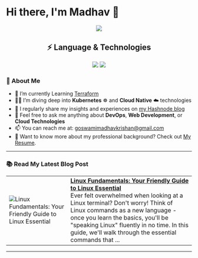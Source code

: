 # Hi there, I'm Madhav 👋
<div align="center">
  <img src="https://readme-typing-svg.herokuapp.com?color=%5689FBA0&center=true&vCenter=true&lines=Backend<3;DevOps;">
</div>
<!-- Language & Technology -->
<h2 align = "center">⚡ Language & Technologies</h1>
<div align="center">
  <img src="https://skillicons.dev/icons?i=go,python,javascript,typescript,react,next,vite,tailwind,figma,nodejs,express,redux,postgresql,mongo,mysql">
  <img src="https://skillicons.dev/icons?i=git,neovim,linux,bash,jenkins,redis,docker,aws,terraform"/>
</div>


### 🚀 About Me
- 🔭 I’m currently Learning [Terraform](https://github.com/MadhavKrishanGoswami/Terraform)
- 🧑‍💻 I’m diving deep into **Kubernetes** ☸️ and **Cloud Native** ☁️ technologies
- 📝 I regularly share my insights and experiences on [my Hashnode blog](https://madhavkrishangoswami.hashnode.dev)
- 💬 Feel free to ask me anything about **DevOps**, **Web Development**, or **Cloud Technologies**
- 📫 You can reach me at: [goswamimadhavkrishan@gmail.com](mailto:goswamimadhavkrishan@gmail.com)
- 📄 Want to know more about my professional background? Check out [My Resume](https://drive.google.com/file/d/1--TsMAlmAzzvviIOs0bcAGnG9Ooyf3WN/view?usp=sharing).

---

### 📚 Read My Latest Blog Post
<!-- HASHNODE_BLOG:START -->
<table><tr><td><img src="https://cdn.hashnode.com/res/hashnode/image/upload/v1730458231084/66fea381-00db-4909-8c01-03bbc2912b50.webp" alt="Linux Fundamentals: Your Friendly Guide to Linux Essential"></td><td><a href="https://madhavkrishangoswami.hashnode.dev/linux-fundamentals-your-friendly-guide-to-linux-essential"><strong>Linux Fundamentals: Your Friendly Guide to Linux Essential</strong></a><br>Ever felt overwhelmed when looking at a Linux terminal? Don't worry! Think of Linux commands as a new language - once you learn the basics, you'll be "speaking Linux" fluently in no time. In this guide, we'll walk through the essential commands that ...</td></tr></table>
<!-- HASHNODE_BLOG:END -->

---
